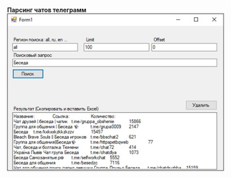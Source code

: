 **Парсинг чатов телеграмм**<br>
![image](https://raw.githubusercontent.com/Sereoj/FastSearchResult/master/screen.jpg)
